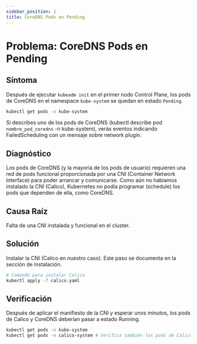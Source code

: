 ```yaml
---
sidebar_position: 1
title: CoreDNS Pods en Pending
---
```


# Problema: CoreDNS Pods en Pending

## Síntoma

Después de ejecutar `kubeadm init` en el primer nodo Control Plane, los pods de CoreDNS en el namespace `kube-system` se quedan en estado `Pending`.

```bash
kubectl get pods -n kube-system
```
Si describes uno de los pods de CoreDNS (kubectl describe pod `nombre_pod_coredns` -n kube-system), verás eventos indicando FailedScheduling con un mensaje sobre network plugin.

## Diagnóstico
Los pods de CoreDNS (y la mayoría de los pods de usuario) requieren una red de pods funcional proporcionada por una CNI (Container Network Interface) para poder arrancar y comunicarse. Como aún no habíamos instalado la CNI (Calico), Kubernetes no podía programar (schedule) los pods que dependen de ella, como CoreDNS.

## Causa Raíz
Falta de una CNI instalada y funcional en el cluster.

## Solución
Instalar la CNI (Calico en nuestro caso). Este paso se documenta en la sección de Instalación.

```bash
# Comando para instalar Calico
kubectl apply -f calico.yaml
```
## Verificación
Después de aplicar el manifiesto de la CNI y esperar unos minutos, los pods de Calico y CoreDNS deberían pasar a estado Running.

```bash
kubectl get pods -n kube-system
kubectl get pods -n calico-system # Verifica también los pods de Calico
```
